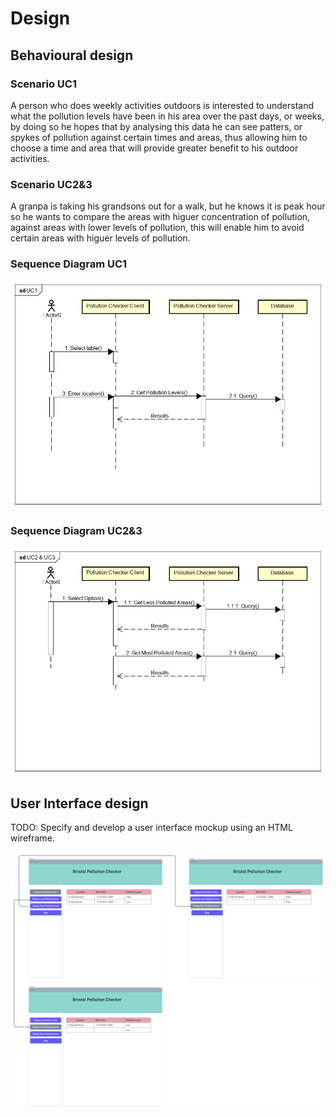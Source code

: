 # Design

## Behavioural design

### Scenario UC1
A person who does weekly activities outdoors is interested to understand what the pollution levels have been in his area over the past days, or weeks, by doing so he hopes that by analysing this data he can see patters, or spykes of pollution against certain times and areas, thus allowing him to choose a time and area that will provide greater benefit to his outdoor activities.

### Scenario UC2&3
A granpa is taking his grandsons out for a walk, but he knows it is peak hour so he wants to compare the areas with higuer concentration of pollution, against areas with lower levels of pollution, this will enable him to avoid certain areas with higuer levels of pollution. 

### Sequence Diagram UC1

![Insert your Interaction/Sequence Diagrams for each use-case here.](images/uc1_sq.png)

### Sequence Diagram UC2&3

![Insert your Interaction/Sequence Diagrams for each use-case here.](images/uc2_3_sq.png)

## User Interface design
TODO: Specify and develop a user interface mockup using an HTML wireframe.

![Insert your wireframe screenshots for each use-case here](images/wireframe.png)
